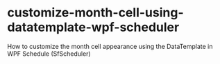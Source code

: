 # customize-month-cell-using-datatemplate-wpf-scheduler
How to customize the month cell appearance using the DataTemplate in WPF Schedule (SfScheduler)
